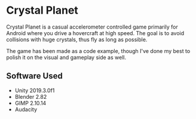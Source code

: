 # Crystal Planet

Crystal Planet is a casual accelerometer controlled game primarily for Android where you drive a hovercraft at high speed. The goal is to avoid collisions with huge crystals, thus fly as long as possible.

The game has been made as a code example, though I've done my best to polish it on the visual and gameplay side as well.

## Software Used

- Unity 2019.3.0f1
- Blender 2.82
- GIMP 2.10.14
- Audacity